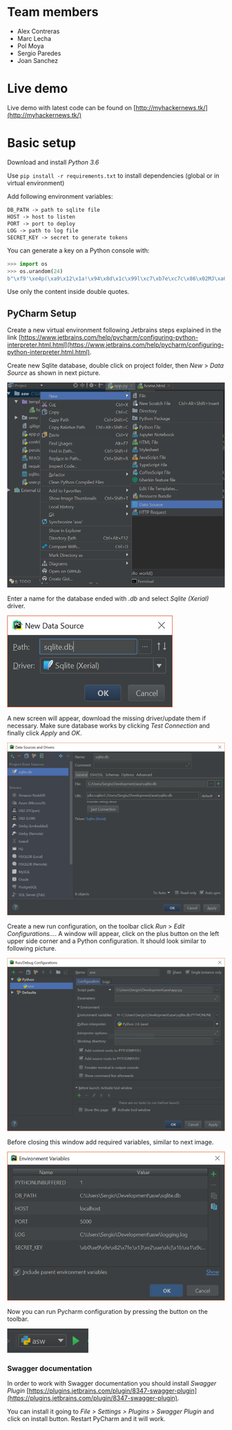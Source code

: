 # Team members

* Alex Contreras
* Marc Lecha
* Pol Moya
* Sergio Paredes
* Joan Sanchez

# Live demo

Live demo with latest code can be found on [http://myhackernews.tk/](http://myhackernews.tk/)

# Basic setup

Download and install _Python 3.6_

Use `pip install -r requirements.txt` to install dependencies (global or in virtual environment)

Add following environment variables:

```
DB_PATH -> path to sqlite file
HOST -> host to listen
PORT -> port to deploy
LOG -> path to log file
SECRET_KEY -> secret to generate tokens
```

You can generate a key on a Python console with:

```python
>>> import os
>>> os.urandom(24)
b"\xf9'\xe4p(\xa9\x12\x1a!\x94\x8d\x1c\x99l\xc7\xb7e\xc7c\x86\x02MJ\xa0"
```

Use only the content inside double quotes.

## PyCharm Setup

Create a new virtual environment following Jetbrains steps explained in the link [https://www.jetbrains.com/help/pycharm/configuring-python-interpreter.html.html](https://www.jetbrains.com/help/pycharm/configuring-python-interpreter.html.html).

Create new Sqlite database, double click on project folder, then _New_ > _Data Source_ as shown in next picture.

![Capture 1](./img/Capture1.PNG)

Enter a name for the database ended with _.db_ and select _Sqlite (Xerial)_ driver.

![Capture 2](./img/Capture2.PNG)

A new screen will appear, download the missing driver/update them if necessary. Make sure database works by clicking _Test Connection_ and finally click _Apply_ and _OK_.

![Capture 3](./img/Capture3.PNG)

Create a new run configuration, on the toolbar click _Run_ > _Edit Configurations..._. A window will appear, click on the plus button on the left upper side corner and a Python configuration. It should look similar to following picture.

![Capture 4](./img/Capture4.PNG)

Before closing this window add required variables, similar to next image.

![Capture 5](./img/Capture5.PNG)

Now you can run Pycharm configuration by pressing the button on the toolbar.

![Capture 6](./img/Capture6.PNG)

### Swagger documentation

In order to work with Swagger documentation you should install _Swagger Plugin_ [https://plugins.jetbrains.com/plugin/8347-swagger-plugin](https://plugins.jetbrains.com/plugin/8347-swagger-plugin).

You can install it going to _File > Settings > Plugins > Swagger Plugin_ and click on install button. Restart PyCharm and it will work.